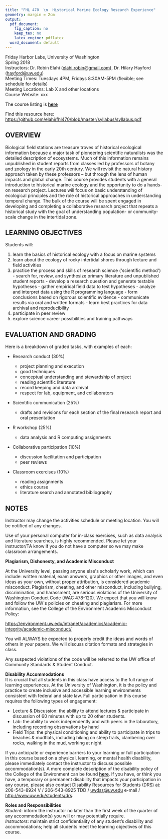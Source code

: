 ```yaml
---
title: "FHL 470  \n  Historical Marine Ecology Research Experience"
geometry: margin = 2cm
output:
  pdf_document:
    fig_caption: no
    keep_tex: no
    latex_engine: pdflatex
  word_document: default
---
```


Friday Harbor Labs, University of Washington  
Spring 2018  
Instructors: Dr. Robin Elahi (elahi.robin@gmail.com), Dr. Hilary Hayford (hayford@uw.edu)  
Meeting Times: Tuesdays 4PM, Fridays 8:30AM-5PM (flexible; see schedule for details)  
Meeting Locations: Lab X and other locations  
Course Website: xxx  

The course listing is **[here](https://fhl.uw.edu/courses/course-descriptions/course/historical-marine-ecology-research-experience/)**  

Find this resource here:
<https://github.com/elahi/fhl470/blob/master/syllabus/syllabus.pdf>

## OVERVIEW 

Biological field stations are treasure troves of historical ecological information because a major task of pioneering scientific naturalists was the detailed description of ecosystems.  Much of this information remains unpublished in student reports from classes led by professors of botany and zoology in the early 20th century.  We will revisit the natural history approach taken by these professors – but through the lens of human impacts and global change. This course provides students with a general introduction to historical marine ecology and the opportunity to do a hands-on research project. Lectures will focus on basic understanding of ecological principles and the role of historical approaches in understanding temporal change. The bulk of the course will be spent engaged in developing and completing a collaborative research project that repeats a historical study with the goal of understanding population- or community-scale change in the intertidal zone.

## LEARNING OBJECTIVES 

Students will:

  1. learn the basics of historical ecology with a focus on marine systems
  2. learn about the ecology of rocky intertidal shores through lecture and field activities
  3. practice the process and skills of research science ('scientific method')
    - search for, review, and synthesize primary literature and unpublished student reports
    - develop a research question and generate testable hypotheses
    - gather empirical field data to test hypotheses
    - analyze and interpret data using the R programming language
    - form conclusions based on rigorous scientific evidence
    - communicate results via oral and written formats
    - learn best practices for data archival and reproducibility
  4. participate in peer review
  5. explore science career possibilities and training pathways

## EVALUATION AND GRADING 

Here is a breakdown of graded tasks, with examples of each:

  - Research conduct (30%)
    - project planning and execution
    - good techniques 
    - conceptual understanding and stewardship of project 
    - reading scientific literature 
    - record keeping and data archival
    - respect for lab, equipment, and collaborators
    
  - Scientific communication (25%)
    - drafts and revisions for each section of the  final research report and oral presentation
    
  - R workshop (25%)
    - data analysis and R computing assignments
  
  - Collaborative participation (10%)
    - discussion facilitation and participation
    - peer reviews  
  
  - Classroom exercises (10%)
    - reading assignments
    - ethics course
    - literature search and annotated bibliography  
  

## NOTES

Instructor may change the activities schedule or meeting location. You will be notified of any changes.

Use of your personal computer for in-class exercises, such as data analysis and literature searches, is highly recommended. Please let your instructor/TA know if you do not have a computer so we may make classroom arrangements.

**Plagiarism, Dishonesty, and Academic Misconduct**

At the University level, passing anyone else's scholarly work, which can include: written material, exam answers, graphics or other images, and even ideas as your own, without proper attribution, is considered academic misconduct. Plagiarism, cheating, and other misconduct, including bullying, discrimination, and harassment, are serious violations of the University of Washington Conduct Code (WAC 478-120). We expect that you will know and follow the UW's policies on cheating and plagiarism. For more information, see the College of the Environment Academic Misconduct Policy:  

<https://environment.uw.edu/intranet/academics/academic-integrity/academic-misconduct/>  

You will ALWAYS be expected to properly credit the ideas and words of others in your papers. We will discuss citation formats and strategies in class. 

Any suspected violations of the code will be referred to the UW office of Community Standards & Student Conduct. 

**Disability Accommodations**  
It is crucial that all students in this class have access to the full range of learning experiences. At the University of Washington, it is the policy and practice to create inclusive and accessible learning environments consistent with federal and state law. Full participation in this course requires the following types of engagement:

  - Lecture & Discussion: the ability to attend lectures & participate in discussion of 60 minutes with up to 20 other students.
  - Lab: the ability to work independently and with peers in the laboratory, including recording observations by hand
  - Field Trips: the physical conditioning and ability to participate in trips to beaches & mudflats, including hiking on steep trails, clambering over rocks, walking in the mud, working at night  
  
If you anticipate or experience barriers to your learning or full participation in this course based on a physical, learning, or mental health disability, please immediately contact the instructor to discuss possible accommodation(s). A more complete description of the disability policy of the College of the Environment can be found **[here](https://environment.uw.edu/intranet/academics/teaching/disability-accommodation/)**. If you have, or think you have, a temporary or permanent disability that impacts your participation in any course, please also contact Disability Resources for Students (DRS) at: 206-543-8924 V / 206-543-8925 TDD / uwdss@uw.edu e-mail / http://www.uw.edu/students/drs.

**Roles and Responsibilities**  
*Student*: inform the instructor no later than the first week of the quarter of any accommodation(s) you will or may potentially require.  
*Instructors*: maintain strict confidentiality of any student’s disability and accommodations; help all students meet the learning objectives of this course.